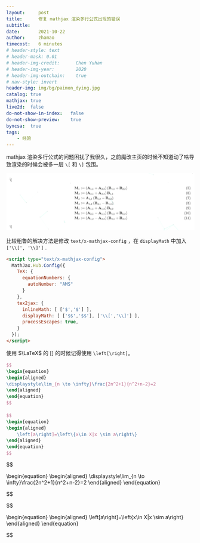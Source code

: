 ```yaml
---
layout:     post
title:      修复 mathjax 渲染多行公式出现的错误
subtitle:   
date:       2021-10-22
author:     zhamao
timecost:   6 minutes
# header-style: text
# header-mask: 0.01
# header-img-credit:      Chen Yuhan
# header-img-year:        2020
# header-img-outchain:    true
# nav-style: invert
header-img: img/bg/paimon_dying.jpg
catalog: true
mathjax: true
live2d:  false
do-not-show-in-index:   false
do-not-show-preview:    true
byncsa:  true
tags:
    - 经验
---
```


mathjax 渲染多行公式的问题困扰了我很久，之前魔改主页的时候不知道动了啥导致渲染的时候会被多一层 `\[` 和 `\]` 包围。

![wrong mathjax](/img/in-post/wrong-math.png)

比较粗鲁的解决方法是修改 `text/x-mathjax-config` ，在 `displayMath` 中加入  `['\\[', '\\]']` .

```html
<script type="text/x-mathjax-config">
  MathJax.Hub.Config({
    TeX: {
      equationNumbers: {
        autoNumber: "AMS"
      }
    },
    tex2jax: {
      inlineMath: [ ['$','$'] ],
      displayMath: [ ['$$','$$'], ['\\[','\\]'] ],
      processEscapes: true,
    }
  });
</script>
```

使用 $\LaTeX$ 的 $\left[\right]$ 的时候记得使用 `\left[\right]`。

```latex
$$
\begin{equation}
\begin{aligned}
\displaystyle\lim_{n \to \infty}\frac{2n^2+1}{n^2+n-2}=2
\end{aligned}
\end{equation}
$$

$$
\begin{equation}
\begin{aligned}
    \left[a\right]=\left\{x\in X|x \sim a\right\}
\end{aligned}
\end{equation}
$$
```

$$

\begin{equation}
\begin{aligned}
\displaystyle\lim_{n \to \infty}\frac{2n^2+1}{n^2+n-2}=2
\end{aligned}
\end{equation}

$$

$$

\begin{equation}
\begin{aligned}
    \left[a\right]=\left\{x\in X|x \sim a\right\}
\end{aligned}
\end{equation}

$$
